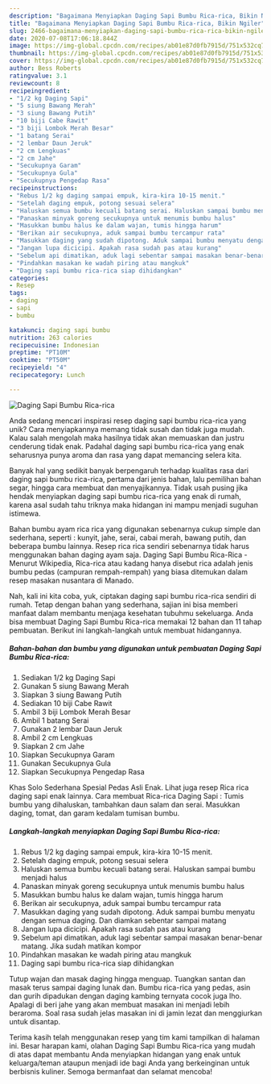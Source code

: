 ```yaml
---
description: "Bagaimana Menyiapkan Daging Sapi Bumbu Rica-rica, Bikin Ngiler"
title: "Bagaimana Menyiapkan Daging Sapi Bumbu Rica-rica, Bikin Ngiler"
slug: 2466-bagaimana-menyiapkan-daging-sapi-bumbu-rica-rica-bikin-ngiler
date: 2020-07-08T17:06:18.844Z
image: https://img-global.cpcdn.com/recipes/ab01e87d0fb7915d/751x532cq70/daging-sapi-bumbu-rica-rica-foto-resep-utama.jpg
thumbnail: https://img-global.cpcdn.com/recipes/ab01e87d0fb7915d/751x532cq70/daging-sapi-bumbu-rica-rica-foto-resep-utama.jpg
cover: https://img-global.cpcdn.com/recipes/ab01e87d0fb7915d/751x532cq70/daging-sapi-bumbu-rica-rica-foto-resep-utama.jpg
author: Bess Roberts
ratingvalue: 3.1
reviewcount: 8
recipeingredient:
- "1/2 kg Daging Sapi"
- "5 siung Bawang Merah"
- "3 siung Bawang Putih"
- "10 biji Cabe Rawit"
- "3 biji Lombok Merah Besar"
- "1 batang Serai"
- "2 lembar Daun Jeruk"
- "2 cm Lengkuas"
- "2 cm Jahe"
- "Secukupnya Garam"
- "Secukupnya Gula"
- "Secukupnya Pengedap Rasa"
recipeinstructions:
- "Rebus 1/2 kg daging sampai empuk, kira-kira 10-15 menit."
- "Setelah daging empuk, potong sesuai selera"
- "Haluskan semua bumbu kecuali batang serai. Haluskan sampai bumbu menjadi halus"
- "Panaskan minyak goreng secukupnya untuk menumis bumbu halus"
- "Masukkan bumbu halus ke dalam wajan, tumis hingga harum"
- "Berikan air secukupnya, aduk sampai bumbu tercampur rata"
- "Masukkan daging yang sudah dipotong. Aduk sampai bumbu menyatu dengan semua daging. Dan diamkan sebentar sampai matang"
- "Jangan lupa dicicipi. Apakah rasa sudah pas atau kurang"
- "Sebelum api dimatikan, aduk lagi sebentar sampai masakan benar-benar matang. Jika sudah matikan kompor"
- "Pindahkan masakan ke wadah piring atau mangkuk"
- "Daging sapi bumbu rica-rica siap dihidangkan"
categories:
- Resep
tags:
- daging
- sapi
- bumbu

katakunci: daging sapi bumbu 
nutrition: 263 calories
recipecuisine: Indonesian
preptime: "PT10M"
cooktime: "PT50M"
recipeyield: "4"
recipecategory: Lunch

---
```



![Daging Sapi Bumbu Rica-rica](https://img-global.cpcdn.com/recipes/ab01e87d0fb7915d/751x532cq70/daging-sapi-bumbu-rica-rica-foto-resep-utama.jpg)

Anda sedang mencari inspirasi resep daging sapi bumbu rica-rica yang unik? Cara menyiapkannya memang tidak susah dan tidak juga mudah. Kalau salah mengolah maka hasilnya tidak akan memuaskan dan justru cenderung tidak enak. Padahal daging sapi bumbu rica-rica yang enak seharusnya punya aroma dan rasa yang dapat memancing selera kita.

Banyak hal yang sedikit banyak berpengaruh terhadap kualitas rasa dari daging sapi bumbu rica-rica, pertama dari jenis bahan, lalu pemilihan bahan segar, hingga cara membuat dan menyajikannya. Tidak usah pusing jika hendak menyiapkan daging sapi bumbu rica-rica yang enak di rumah, karena asal sudah tahu triknya maka hidangan ini mampu menjadi suguhan istimewa.

Bahan bumbu ayam rica rica yang digunakan sebenarnya cukup simple dan sederhana, seperti : kunyit, jahe, serai, cabai merah, bawang putih, dan beberapa bumbu lainnya. Resep rica rica sendiri sebenarnya tidak harus menggunakan bahan daging ayam saja. Daging Sapi Bumbu Rica-Rica - Menurut Wikipedia, Rica-rica atau kadang hanya disebut rica adalah jenis bumbu pedas (campuran rempah-rempah) yang biasa ditemukan dalam resep masakan nusantara di Manado.


Nah, kali ini kita coba, yuk, ciptakan daging sapi bumbu rica-rica sendiri di rumah. Tetap dengan bahan yang sederhana, sajian ini bisa memberi manfaat dalam membantu menjaga kesehatan tubuhmu sekeluarga. Anda bisa membuat Daging Sapi Bumbu Rica-rica memakai 12 bahan dan 11 tahap pembuatan. Berikut ini langkah-langkah untuk membuat hidangannya.

<!--inarticleads1-->

##### Bahan-bahan dan bumbu yang digunakan untuk pembuatan Daging Sapi Bumbu Rica-rica:

1. Sediakan 1/2 kg Daging Sapi
1. Gunakan 5 siung Bawang Merah
1. Siapkan 3 siung Bawang Putih
1. Sediakan 10 biji Cabe Rawit
1. Ambil 3 biji Lombok Merah Besar
1. Ambil 1 batang Serai
1. Gunakan 2 lembar Daun Jeruk
1. Ambil 2 cm Lengkuas
1. Siapkan 2 cm Jahe
1. Siapkan Secukupnya Garam
1. Gunakan Secukupnya Gula
1. Siapkan Secukupnya Pengedap Rasa


Khas Solo Sederhana Spesial Pedas Asli Enak. Lihat juga resep Rica rica daging sapi enak lainnya. Cara membuat Rica-rica Daging Sapi : Tumis bumbu yang dihaluskan, tambahkan daun salam dan serai. Masukkan daging, tomat, dan garam kedalam tumisan bumbu. 

<!--inarticleads2-->

##### Langkah-langkah menyiapkan Daging Sapi Bumbu Rica-rica:

1. Rebus 1/2 kg daging sampai empuk, kira-kira 10-15 menit.
1. Setelah daging empuk, potong sesuai selera
1. Haluskan semua bumbu kecuali batang serai. Haluskan sampai bumbu menjadi halus
1. Panaskan minyak goreng secukupnya untuk menumis bumbu halus
1. Masukkan bumbu halus ke dalam wajan, tumis hingga harum
1. Berikan air secukupnya, aduk sampai bumbu tercampur rata
1. Masukkan daging yang sudah dipotong. Aduk sampai bumbu menyatu dengan semua daging. Dan diamkan sebentar sampai matang
1. Jangan lupa dicicipi. Apakah rasa sudah pas atau kurang
1. Sebelum api dimatikan, aduk lagi sebentar sampai masakan benar-benar matang. Jika sudah matikan kompor
1. Pindahkan masakan ke wadah piring atau mangkuk
1. Daging sapi bumbu rica-rica siap dihidangkan


Tutup wajan dan masak daging hingga menguap. Tuangkan santan dan masak terus sampai daging lunak dan. Bumbu rica-rica yang pedas, asin dan gurih dipadukan dengan daging kambing ternyata cocok juga lho. Apalagi di beri jahe yang akan membuat masakan ini menjadi lebih beraroma. Soal rasa sudah jelas masakan ini di jamin lezat dan menggiurkan untuk disantap. 

Terima kasih telah menggunakan resep yang tim kami tampilkan di halaman ini. Besar harapan kami, olahan Daging Sapi Bumbu Rica-rica yang mudah di atas dapat membantu Anda menyiapkan hidangan yang enak untuk keluarga/teman ataupun menjadi ide bagi Anda yang berkeinginan untuk berbisnis kuliner. Semoga bermanfaat dan selamat mencoba!
